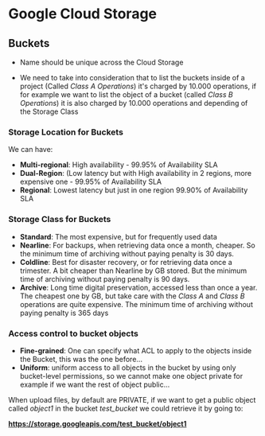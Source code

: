 # Google Cloud Storage

## Buckets
* Name should be unique across the Cloud Storage

* We need to take into consideration that to list the buckets inside of a project (Called *Class A Operations*) it's charged by 10.000 operations, if for example we want to list the object of a bucket (called *Class B Operations*) it is also charged by 10.000 operations and depending of the Storage Class 

### Storage Location for Buckets
We can have:
* **Multi-regional**: High availability - 99.95% of Availability SLA 
* **Dual-Region**: (Low latency but with High availability in 2 regions, more expensive one - 99.95%  of Availability SLA 
* **Regional**: Lowest latency but just in one region 99.90% of Availability SLA 


### Storage Class for Buckets
* **Standard**: The most expensive, but for frequently used data
* **Nearline**: For backups, when retrieving data once a month, cheaper. So the minimum time of archiving without paying penalty is 30 days.
* **Coldline**: Best for disaster recovery, or for retrieving data once a trimester. A bit cheaper than Nearline by GB stored. But the minimum time of archiving without paying penalty is 90 days.
* **Archive**: Long time digital preservation, accessed less than once a year. The cheapest one by GB, but take care with the *Class A* and *Class B* operations are quite expensive. The minimum time of archiving without paying penalty is 365 days

### Access control to bucket objects
* **Fine-grained**: One can specify what ACL to apply to the objects inside the Bucket, this was the one before... 
* **Uniform**: uniform access to all objects in the bucket by using only bucket-level permissions, so we cannot make one object private for example if we want the rest of object public...

When upload files, by default are PRIVATE, if we want to get a public object called *object1* in the bucket *test_bucket* we could retrieve it by going to:

**https://storage.googleapis.com/test_bucket/object1**
